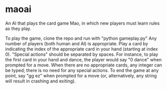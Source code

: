 # maoai
An AI that plays the card game Mao, in which new players must learn rules as they play.

To play the game, clone the repo and run with "python gameplay.py" 
Any number of players (both human and AI) is appropriate.
Play a card by indicating the index of the appropriate card in your hand (starting at index 0).
"Special actions" should be separated by spaces.
For instance, to play the first card in your hand and dance, the player would say "0 dance" when prompted for a move.
When there are no appropriate cards, any integer can be typed; there is no need for any special actions.
To end the game at any point, say "gg ez" when prompted for a move (or, alternatively, any string will result in crashing and exiting).


